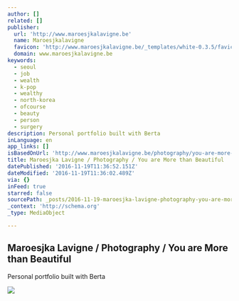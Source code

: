 ```yaml
---
author: []
related: []
publisher:
  url: 'http://www.maroesjkalavigne.be'
  name: Maroesjkalavigne
  favicon: 'http://www.maroesjkalavigne.be/_templates/white-0.3.5/favicon.ico'
  domain: www.maroesjkalavigne.be
keywords:
  - seoul
  - job
  - wealth
  - k-pop
  - wealthy
  - north-korea
  - ofcourse
  - beauty
  - person
  - surgery
description: Personal portfolio built with Berta
inLanguage: en
app_links: []
isBasedOnUrl: 'http://www.maroesjkalavigne.be/photography/you-are-more-than-beautiful/'
title: Maroesjka Lavigne / Photography / You are More than Beautiful
datePublished: '2016-11-19T11:36:52.151Z'
dateModified: '2016-11-19T11:36:02.489Z'
via: {}
inFeed: true
starred: false
sourcePath: _posts/2016-11-19-maroesjka-lavigne-photography-you-are-more-than-beautifu.md
_context: 'http://schema.org'
_type: MediaObject

---
```

<article style=""><h1>Maroesjka Lavigne / Photography / You are More than Beautiful</h1><p>Personal portfolio built with Berta</p><img src="http://www.maroesjkalavigne.be/storage/media/photography2/_734x500_yamtb-_5_.jpg" /></article>